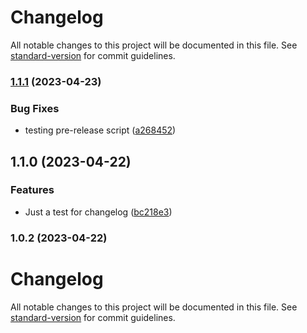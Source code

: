 # Changelog

All notable changes to this project will be documented in this file. See [standard-version](https://github.com/conventional-changelog/standard-version) for commit guidelines.

### [1.1.1](https://github.com/scarrionv/micronaut-dummy/compare/v1.0.1-test...v1.1.1) (2023-04-23)


### Bug Fixes

* testing pre-release script ([a268452](https://github.com/scarrionv/micronaut-dummy/commit/a268452b65cfb9d512413b3697c4a4fee0aa9180))

## 1.1.0 (2023-04-22)


### Features

* Just a test for changelog ([bc218e3](https://github.com/scarrionv/micronaut-dummy/commit/bc218e3ca955a85b709ea12a166188ff9ef3e40e))

### 1.0.2 (2023-04-22)

# Changelog

All notable changes to this project will be documented in this file. See [standard-version](https://github.com/conventional-changelog/standard-version) for commit guidelines.
